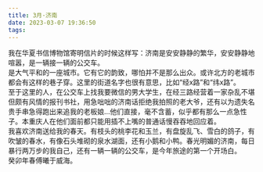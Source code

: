 ```yaml
---
title: 3月·济南
date: 2023-03-07 19:36:50
tags:
---
```

我在华夏书信博物馆寄明信片的时候这样写：济南是安安静静的繁华，安安静静地喧嚣，是一辆接一辆的公交车。  
是大气平和的一座城市。它有它的韵致，哪怕并不是那么出众。或许北方的老城市都会有这样的巷子穿。这里的街道名字也很有意思，比如“经x路”和“纬x路”。  
至于这里的人，在公交车上找我要微信的男大学生，在经三路经营着一家杂乱不堪但颇有风情的报刊书社，用急咄咄的济南话拒绝我拍照的老大爷，还有以为遗失名贵手串急得跑出来追我的老板娘...他们直接，毫不含蓄，似乎都有那么一点急性子。本重庆人在他们面前都只能用插不上嘴的普通话慢吞吞地回应着。  
我喜欢济南送给我的春天。有枝头的桃李花和玉兰，有盘旋乱飞、雪白的鸽子，有吹皱的春水，有像石头堆砌的泉水湖面，还有小鹅和小鸭。春光明媚的济南，每日暴行两万步的我自己，还有一辆一辆的公交车，是今年旅途的第一个开场白。  
癸卯年春傅曦于威海。